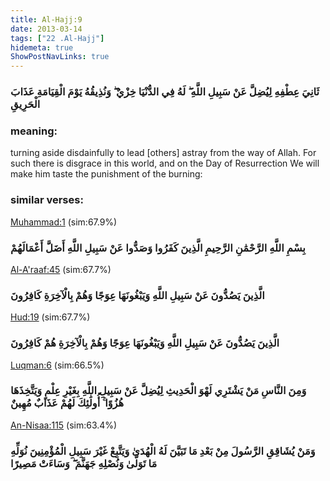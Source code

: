 ```yaml
---
title: Al-Hajj:9
date: 2013-03-14
tags: ["22 .Al-Hajj"]
hidemeta: true 
ShowPostNavLinks: true 
---
```

### ثَانِيَ عِطْفِهِ لِيُضِلَّ عَنْ سَبِيلِ اللَّهِ ۖ لَهُ فِي الدُّنْيَا خِزْيٌ ۖ وَنُذِيقُهُ يَوْمَ الْقِيَامَةِ عَذَابَ الْحَرِيقِ
### meaning: 
turning aside disdainfully to lead [others] astray from the way of Allah. For such there is disgrace in this world, and on the Day of Resurrection We will make him taste the punishment of the burning:
### similar verses: 

[Muhammad:1](/47/1) (sim:67.9%)

### بِسْمِ اللَّهِ الرَّحْمَٰنِ الرَّحِيمِ الَّذِينَ كَفَرُوا وَصَدُّوا عَنْ سَبِيلِ اللَّهِ أَضَلَّ أَعْمَالَهُمْ

[Al-A'raaf:45](/7/45) (sim:67.7%)

### الَّذِينَ يَصُدُّونَ عَنْ سَبِيلِ اللَّهِ وَيَبْغُونَهَا عِوَجًا وَهُمْ بِالْآخِرَةِ كَافِرُونَ

[Hud:19](/11/19) (sim:67.7%)

### الَّذِينَ يَصُدُّونَ عَنْ سَبِيلِ اللَّهِ وَيَبْغُونَهَا عِوَجًا وَهُمْ بِالْآخِرَةِ هُمْ كَافِرُونَ

[Luqman:6](/31/6) (sim:66.5%)

### وَمِنَ النَّاسِ مَنْ يَشْتَرِي لَهْوَ الْحَدِيثِ لِيُضِلَّ عَنْ سَبِيلِ اللَّهِ بِغَيْرِ عِلْمٍ وَيَتَّخِذَهَا هُزُوًا ۚ أُولَٰئِكَ لَهُمْ عَذَابٌ مُهِينٌ

[An-Nisaa:115](/4/115) (sim:63.4%)

### وَمَنْ يُشَاقِقِ الرَّسُولَ مِنْ بَعْدِ مَا تَبَيَّنَ لَهُ الْهُدَىٰ وَيَتَّبِعْ غَيْرَ سَبِيلِ الْمُؤْمِنِينَ نُوَلِّهِ مَا تَوَلَّىٰ وَنُصْلِهِ جَهَنَّمَ ۖ وَسَاءَتْ مَصِيرًا
